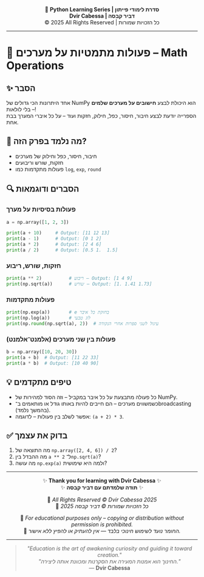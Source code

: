 <!-- DC_HEADER_START -->
<div align="center">

🐍 **Python Learning Series | סדרת לימודי פייתון**  
**Dvir Cabessa | דביר קבסה**  
© 2025 All Rights Reserved | כל הזכויות שמורות

</div>

---
<!-- DC_HEADER_END -->

# 📘 פעולות מתמטיות על מערכים – Math Operations

## ✨ הסבר

אחד היתרונות הכי גדולים של NumPy הוא היכולת לבצע **חישובים על מערכים שלמים** – בלי לולאות!  
הספרייה יודעת לבצע חיבור, חיסור, כפל, חילוק, חזקות ועוד – על כל איברי המערך בבת אחת.

## 🧠 מה נלמד בפרק הזה?
- חיבור, חיסור, כפל וחילוק של מערכים
- חזקות, שורש וריבועים
- פעולות מתקדמות כמו `log`, `exp`, `round`

## 🔍 הסברים ודוגמאות

### פעולות בסיסיות על מערך
```python
a = np.array([1, 2, 3])

print(a + 10)     # Output: [11 12 13]
print(a - 1)      # Output: [0 1 2]
print(a * 2)      # Output: [2 4 6]
print(a / 2)      # Output: [0.5 1.  1.5]
```

### חזקות, שורש, ריבוע
```python
print(a ** 2)          # ריבוע – Output: [1 4 9]
print(np.sqrt(a))      # שורש – Output: [1. 1.41 1.73]
```

### פעולות מתקדמות
```python
print(np.exp(a))       # e בחזקת כל איבר
print(np.log(a))       # לוג טבעי
print(np.round(np.sqrt(a), 2))  # עיגול לשני ספרות אחרי הנקודה
```

### פעולות בין שני מערכים (אלמנט־אלמנט)
```python
b = np.array([10, 20, 30])
print(a + b)  # Output: [11 22 33]
print(a * b)  # Output: [10 40 90]
```

## 💡 טיפים מתקדמים

* כל פעולה מתבצעת על כל איבר במקביל – וזה הסוד למהירות של NumPy.
* כשמשווים מערכים – הם חייבים להיות באותו גודל או מותאמים ב־broadcasting (בהמשך נלמד).
* אפשר לשלב בין פעולות – לדוגמה: `(a + 2) * 3`.

## ✅ בדוק את עצמך

1. מה התוצאה של `np.array([2, 4, 6]) / 2`?
2. מה ההבדל בין `a ** 2` ל־`np.sqrt(a)`?
3. מה עושה `np.exp(a)` ולמה היא שימושית?

<!-- DC_FOOTER_START -->
---

<div align="center">

✨ **Thank you for learning with Dvir Cabessa** ✨  
✨ **תודה שלמדתם עם דביר קבסה** ✨  

📘 *All Rights Reserved © Dvir Cabessa 2025*  
📘 *כל הזכויות שמורות © דביר קבסה 2025*  

🔗 *For educational purposes only – copying or distribution without permission is prohibited.*  
🔗 *החומר נועד לשימוש חינוכי בלבד — אין להעתיק או להפיץ ללא אישור.*

---

> _"Education is the art of awakening curiosity and guiding it toward creation."_  
> _"החינוך הוא אמנות המעירה את הסקרנות ומכוונת אותה ליצירה."_  
> — **Dvir Cabessa**

</div>
<!-- DC_FOOTER_END -->

